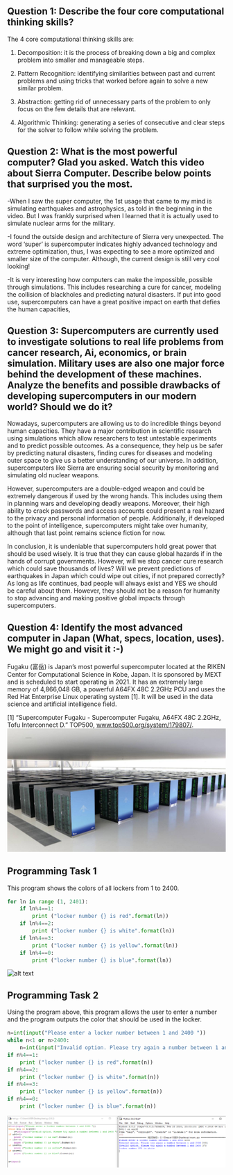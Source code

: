 ## Question 1: Describe the four core computational thinking skills?
The 4 core computational thinking skills are:

1. Decomposition: it is the process of breaking down a big and complex problem into smaller and manageable steps.

2. Pattern Recognition: identifying similarities between past and current problems and using tricks that worked before again to solve a new similar problem.

3. Abstraction: getting rid of unnecessary parts of the problem to only focus on the few details that are relevant.

4. Algorithmic Thinking: generating a series of consecutive and clear steps for the solver to follow while solving the problem.

## Question 2: What is the most powerful computer? Glad you asked. Watch this video about Sierra Computer. Describe below points that surprised you the most.
-When I saw the super computer, the 1st usage that came to my mind is simulating earthquakes and astrophysics, as told in the beginning in the video. But I was frankly surprised when I learned that it is actually used to simulate nuclear arms for the military. 

-I found the outside design and architecture of Sierra very unexpected. The word ‘super’ is supercomputer indicates highly advanced technology and extreme optimization, thus, I was expecting to see a more optimized and smaller size of the computer. Although, the current design is still very cool looking!

-It is very interesting how computers can make the impossible, possible through simulations. This includes researching a cure for cancer, modeling the collision of blackholes and predicting natural disasters. If put into good use, supercomputers can have a great positive impact on earth that defies the human capacities,

## Question 3: Supercomputers are currently used to investigate solutions to real life problems from cancer research, Ai, economics, or brain simulation. Military uses are also one major force behind the development of these machines. Analyze the benefits and possible drawbacks of developing supercomputers in our modern world? Should we do it?

Nowadays, supercomputers are allowing us to do incredible things beyond human capacities. They have a major contribution in scientific research using simulations which allow researchers to test untestable experiments and to predict possible outcomes. As a consequence, they help us be safer by predicting natural disasters, finding cures for diseases and modeling outer space to give us a better understanding of our universe. In addition, supercomputers like Sierra are ensuring social security by monitoring and simulating old nuclear weapons. 

However, supercomputers are a double-edged weapon and could be extremely dangerous if used by the wrong hands. This includes using them in planning wars and developing deadly weapons. Moreover, their high ability to crack passwords and access accounts could present a real hazard to the privacy and personal information of people. Additionally, if developed to the point of intelligence, supercomputers might take over humanity, although that last point remains science fiction for now.

In conclusion, it is undeniable that supercomputers hold great power that should be used wisely. It is true that they can cause global hazards if in the hands of corrupt governments. However, will we stop cancer cure research which could save thousands of lives? Will we prevent predictions of earthquakes in Japan which could wipe out cities, if not prepared correctly? As long as life continues, bad people will always exist and YES we should be careful about them. However, they should not be a reason for humanity to stop advancing and making positive global impacts through supercomputers.

## Question 4: Identify the most advanced computer in Japan (What, specs, location, uses). We might go and visit it :-)
Fugaku (富岳) is Japan’s most powerful supercomputer located at the RIKEN Center for Computational Science in Kobe, Japan. It is sponsored by MEXT and is scheduled to start operating in 2021. It has an extremely large memory of 4,866,048 GB, a powerful A64FX 48C 2.2GHz PCU and uses the Red Hat Enterprise Linux operating system [1]. It will be used in the data science and artificial intelligence field.

[1] “Supercomputer Fugaku - Supercomputer Fugaku, A64FX 48C 2.2GHz, Tofu Interconnect D.” TOP500, www.top500.org/system/179807/. 
![alt text](fugaku-supercomputer-1280x720.jpg)

## Programming Task 1
This program shows the colors of all lockers from 1 to 2400.
```.py
for ln in range (1, 2401):
    if ln%4==1:
        print ("locker number {} is red".format(ln))
    if ln%4==2:
        print ("locker number {} is white".format(ln))
    if ln%4==3:
        print ("locker number {} is yellow".format(ln))
    if ln%4==0:
        print ("locker number {} is blue".format(ln))
```
![alt text](lockers_prog.png)        
## Programming Task 2
Using the program above, this program allows the user to enter a number and the program outputs the color that should be used in the locker.
```.py
n=int(input("Please enter a locker number between 1 and 2400 "))
while n<1 or n>2400:
    n=int(input("Invalid option. Please try again a number between 1 and 2400 "))
if n%4==1:
    print ("locker number {} is red".format(n))
if n%4==2:
    print ("locker number {} is white".format(n))
if n%4==3:
    print ("locker number {} is yellow".format(n))
if n%4==0:
    print ("locker number {} is blue".format(n))
```
![alt text](colors.png)     
